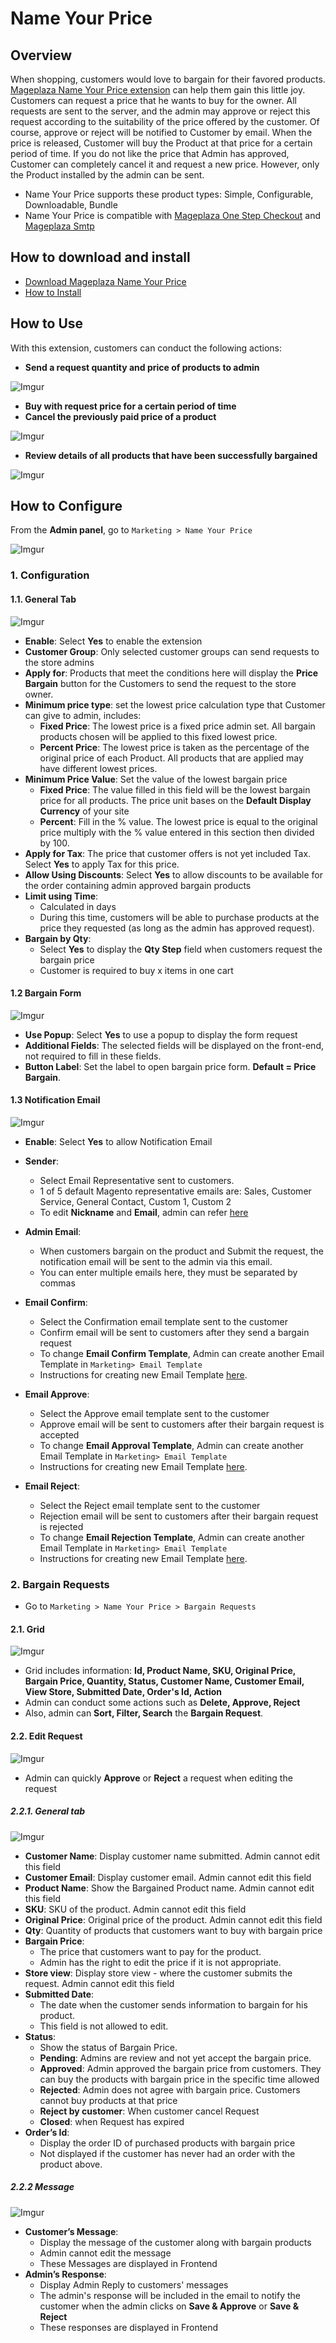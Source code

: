 # Name Your Price

## Overview

When shopping, customers would love to bargain for their favored products. [Mageplaza Name Your Price extension](https://www.mageplaza.com/magento-2-name-your-price/) can help them gain this little joy. Customers can request a price that he wants to buy for the owner. All requests are sent to the server, and the admin may approve or reject this request according to the suitability of the price offered by the customer. Of course, approve or reject will be notified to Customer by email. When the price is released, Customer will buy the Product at that price for a certain period of time. If you do not like the price that Admin has approved, Customer can completely cancel it and request a new price. However, only the Product installed by the admin can be sent.

- Name Your Price supports these product types: Simple, Configurable, Downloadable, Bundle
- Name Your Price is compatible with [Mageplaza One Step Checkout](https://www.mageplaza.com/magento-2-one-step-checkout-extension/) and [Mageplaza Smtp](https://www.mageplaza.com/magento-2-smtp/)

## How to download and install

- [Download Mageplaza Name Your Price](https://www.mageplaza.com/magento-2-name-your-price/)
- [How to Install](https://www.mageplaza.com/install-magento-2-extension/)


## How to Use

With this extension, customers can conduct the following actions:
- **Send a request quantity and price of products to admin**

![Imgur](https://i.imgur.com/skUc8Qy.png)

- **Buy with request price for a certain period of time**
- **Cancel the previously paid price of a product**

![Imgur](https://i.imgur.com/BVOkF7G.png)

- **Review details of all products that have been successfully bargained**

![Imgur](https://i.imgur.com/FZPlAnO.png)

## How to Configure

From the **Admin panel**, go to `Marketing > Name Your Price`

![Imgur](https://i.imgur.com/FK7fEc5.png)


### 1. Configuration

#### 1.1. General Tab

![Imgur](https://i.imgur.com/anThjqB.png)

- **Enable**: Select **Yes** to enable the extension
- **Customer Group**: Only selected customer groups can send requests to the store admins
- **Apply for**: Products that meet the conditions here will display the **Price Bargain** button for the Customers to send the request to the store owner.
- **Minimum price type**: set the lowest price calculation type that Customer can give to admin, includes:
  - **Fixed Price**: The lowest price is a fixed price admin set. All bargain products chosen will be applied to this fixed lowest price. 
  - **Percent Price**: The lowest price is taken as the percentage of the original price of each Product. All products that are applied may have different lowest prices. 
- **Minimum Price Value**: Set the value of the lowest bargain price
  - **Fixed Price**: The value filled in this field will be the lowest bargain price for all products. The price unit bases on the **Default Display Currency** of your site
  - **Percent**: Fill in the % value. The lowest price is equal to the original price multiply with the % value entered in this section then divided by 100.
- **Apply for Tax**: The price that customer offers is not yet included Tax. Select **Yes** to apply Tax for this price.
- **Allow Using Discounts**: Select **Yes** to allow discounts to be available for the order containing admin approved bargain products
- **Limit using Time**:
  - Calculated in days
  - During this time, customers will be able to purchase products at the price they requested (as long as the admin has approved request).
- **Bargain by Qty**:
  - Select **Yes** to display the **Qty Step** field when customers request the bargain price
  - Customer is required to buy x items in one cart
  
  
#### 1.2 Bargain Form

![Imgur](https://i.imgur.com/64JbHym.png)

  - **Use Popup**: Select **Yes** to use a popup to display the form request
  - **Additional Fields**: The selected fields will be displayed on the front-end, not required to fill in these fields.
  - **Button Label**: Set the label to open bargain price form. **Default = Price Bargain**.
  
  
#### 1.3 Notification Email

![Imgur](https://i.imgur.com/DOVTAG4.png)

- **Enable**: Select **Yes** to allow Notification Email

- **Sender**:
  - Select Email Representative sent to customers.
  - 1 of 5 default Magento representative emails are: Sales, Customer Service, General Contact, Custom 1, Custom 2
  - To edit **Nickname** and **Email**, admin can refer [here](https://www.mageplaza.com/kb/how-change-store-email-addresses-magento-2.html)
  
- **Admin Email**:
  - When customers bargain on the product and Submit the request, the notification email will be sent to the admin via this email.
  - You can enter multiple emails here, they must be separated by commas
  
- **Email Confirm**:
  - Select the Confirmation email template sent to the customer
  - Confirm email will be sent to customers after they send a bargain request
  - To change **Email Confirm Template**, Admin can create another Email Template in `Marketing> Email Template`
  - Instructions for creating new Email Template [here](https://www.mageplaza.com/kb/how-to-customize-email-template-transactional-email-magento-2.html).
  
- **Email Approve**:
  - Select the Approve email template sent to the customer
  - Approve email will be sent to customers after their bargain request is accepted
  - To change **Email Approval Template**, Admin can create another Email Template in `Marketing> Email Template`
  - Instructions for creating new Email Template [here](https://www.mageplaza.com/kb/how-to-customize-email-template-transactional-email-magento-2.html).
  
- **Email Reject**:
  - Select the Reject email template sent to the customer
  - Rejection email will be sent to customers after their bargain request is rejected
  - To change **Email Rejection Template**, Admin can create another Email Template in `Marketing> Email Template`
  - Instructions for creating new Email Template [here](https://www.mageplaza.com/kb/how-to-customize-email-template-transactional-email-magento-2.html).
  
  
### 2. Bargain Requests

- Go to `Marketing > Name Your Price > Bargain Requests`

#### 2.1. Grid

![Imgur](https://i.imgur.com/V6NKO5A.png)

- Grid includes information: **Id, Product Name, SKU, Original Price, Bargain Price, Quantity, Status, Customer Name, Customer Email, View Store, Submitted Date, Order's Id, Action**
- Admin can conduct some actions such as **Delete, Approve, Reject**
- Also, admin can **Sort, Filter, Search** the **Bargain Request**.


#### 2.2. Edit Request

![Imgur](https://i.imgur.com/sqAlXsH.png)

- Admin can quickly **Approve** or **Reject** a request when editing the request

##### 2.2.1. General tab

![Imgur](https://i.imgur.com/AX59S3C.png)

- **Customer Name**: Display customer name submitted. Admin cannot edit this field
- **Customer Email**: Display customer email. Admin cannot edit this field
- **Product Name**: Show the Bargained Product name. Admin cannot edit this field
- **SKU**: SKU of the product. Admin cannot edit this field
- **Original Price**: Original price of the product. Admin cannot edit this field
- **Qty**: Quantity of products that customers want to buy with bargain price
- **Bargain Price**:
  - The price that customers want to pay for the product.
  - Admin has the right to edit the price if it is not appropriate.
- **Store view**: Display store view - where the customer submits the request. Admin cannot edit this field
- **Submitted Date**:
  - The date when the customer sends information to bargain for his product.
  - This field is not allowed to edit.
- **Status**:
  - Show the status of Bargain Price.
  - **Pending**: Admins are review and not yet accept the bargain price.
  - **Approved**: Admin approved the bargain price from customers. They can buy the products with bargain price in the specific time allowed
  - **Rejected**: Admin does not agree with bargain price. Customers cannot buy products at that price
  - **Reject by customer**: When customer cancel Request
  - **Closed**: when Request has expired
- **Order’s Id**:
  - Display the order ID of purchased products with bargain price 
  - Not displayed if the customer has never had an order with the product above.


##### 2.2.2 Message

![Imgur](https://i.imgur.com/6x4SdEn.png)

- **Customer’s Message**:
  - Display the message of the customer along with bargain products
  - Admin cannot edit the message
  - These Messages are displayed in Frontend
- **Admin’s Response**:
  - Display Admin Reply to customers' messages 
  - The admin's response will be included in the email to notify the customer when the admin clicks on **Save & Approve** or **Save & Reject**
  - These responses are displayed in Frontend
